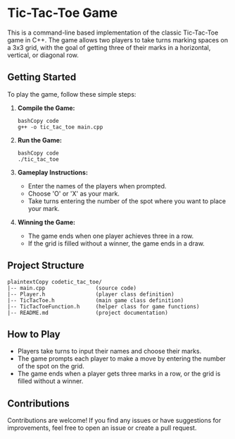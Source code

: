 # Tic-Tac-Toe Game

This is a command-line based implementation of the classic Tic-Tac-Toe game in C++. The game allows two players to take turns marking spaces on a 3x3 grid, with the goal of getting three of their marks in a horizontal, vertical, or diagonal row.

## Getting Started

To play the game, follow these simple steps:

1. **Compile the Game:**

   ```
   bashCopy code
   g++ -o tic_tac_toe main.cpp
   ```

2. **Run the Game:**

   ```
   bashCopy code
   ./tic_tac_toe
   ```

3. **Gameplay Instructions:**

   - Enter the names of the players when prompted.
   - Choose 'O' or 'X' as your mark.
   - Take turns entering the number of the spot where you want to place your mark.

4. **Winning the Game:**

   - The game ends when one player achieves three in a row.
   - If the grid is filled without a winner, the game ends in a draw.

## Project Structure

```
plaintextCopy codetic_tac_toe/
|-- main.cpp                (source code)
|-- Player.h                (player class definition)
|-- TicTacToe.h             (main game class definition)
|-- TicTacToeFunction.h     (helper class for game functions)
|-- README.md               (project documentation)
```

## How to Play

- Players take turns to input their names and choose their marks.
- The game prompts each player to make a move by entering the number of the spot on the grid.
- The game ends when a player gets three marks in a row, or the grid is filled without a winner.

## Contributions

Contributions are welcome! If you find any issues or have suggestions for improvements, feel free to open an issue or create a pull request.